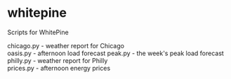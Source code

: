 whitepine
=========

Scripts for WhitePine


chicago.py - weather report for Chicago  
oasis.py - afternoon load forecast
peak.py - the week's peak load forecast
philly.py - weather report for Philly  
prices.py - afternoon energy prices

